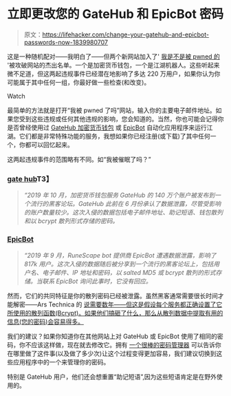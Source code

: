 # 立即更改您的 GateHub 和 EpicBot 密码

> 原文：<https://lifehacker.com/change-your-gatehub-and-epicbot-passwords-now-1839980707>

这是一种随机配对——我明白了——但两个新网站加入了' [我是不是被 pwned 的](https://haveibeenpwned.com/) '被攻破网站的杰出名单。一个是加密货币钱包，一个是江湖机器人。这些听起来微不足道，但这两起违规事件已经潜在地影响了多达 220 万用户，如果你认为你可能属于其中任何一组，你最好做一些检查(和改变)。

Watch

最简单的方法就是打开“我被 pwned 了吗”网站，输入你的主要电子邮件地址。如果您受到这些违规或任何其他违规的影响，您会知道的。当然，你也可能会记得你是否曾经使用过 [GateHub 加密货币钱包](https://gatehub.net/) 或 [EpicBot](https://www.epicbot.com/) 自动化应用程序来运行江湖。它们都是非常特殊功能的服务，我想如果你已经注册(或下载)了其中任何一个，你都可以回忆起来。

这两起违规事件的范围略有不同。如“我被催眠了吗？”

### [gate hub](https://haveibeenpwned.com/PwnedWebsites#gatehub)T3】

> *“2019 年 10 月，加密货币钱包服务 GateHub 的 140 万个账户被发布到一个流行的黑客论坛。GateHub 此前在 6 月份承认了数据泄露，尽管受影响的账户数量较少。这次入侵的数据包括电子邮件地址、助记短语、钱包散列和以 bcrypt 散列形式存储的密码。*

### [EpicBot](https://haveibeenpwned.com/PwnedWebsites#EpicBot)

> *“2019 年 9 月，RuneScape bot 提供商 EpicBot 遭遇数据泄露，影响了 817k 用户。这次入侵的数据随后被分享到一个流行的黑客论坛上，包括用户名、电子邮件、IP 地址和密码，以 salted MD5 或 bcrypt 散列的形式存储。当联系 EpicBot 询问此事时，它没有回应。*

然而，它们的共同特征是你的散列密码已经被泄露。虽然黑客通常需要很长时间才能解密——Ars Technica 的 [说需要数年——但这是假设每个服务都正确设置了它所使用的散列函数(Bcrypt)。如果他们搞砸了什么，那么从散列数据中提取有用的信息(您的密码)会容易得多。](https://arstechnica.com/information-technology/2019/11/password-data-dumped-online-for-2-2-million-users-of-currency-and-gaming-sites/)

我们的建议？如果你知道你在其他网站上对 GateHub 或 EpicBot 使用了相同的密码，你不应该这样做，现在就去修改它。拥有 [一个很棒的密码管理器](https://lifehacker.com/the-five-best-password-managers-5529133) 可以告诉你在哪里做了这件事(以及做了多少次)让这个过程变得更加容易，我们建议切换到这些应用程序中的一个来管理你的密码。

特别是 GateHub 用户，他们还会想重置“助记短语”,因为这些短语肯定是在野外使用的。